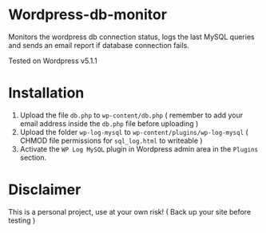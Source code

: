 # Wordpress-db-monitor
Monitors the wordpress db connection status, logs the last MySQL queries and sends an email report if database connection fails.

Tested on Wordpress v5.1.1

# Installation

1) Upload the file `db.php` to `wp-content/db.php` ( remember to add your email address inside the `db.php` file before uploading )
2) Upload the folder `wp-log-mysql` to `wp-content/plugins/wp-log-mysql` ( CHMOD file permissions for `sql_log.html` to writeable )
3) Activate the `WP Log MySQL` plugin in Wordpress admin area in the `Plugins` section.

# Disclaimer

This is a personal project, use at your own risk! ( Back up your site before testing )

